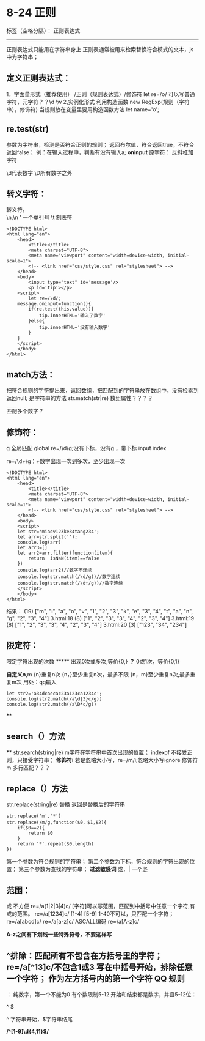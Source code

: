﻿# 8-24 正则

标签（空格分隔）： 正则表达式

---
正则表达式只能用在字符串身上
正则表通常被用来检索替换符合模式的文本，js中为字符串；

定义正则表达式：
--------

1，字面量形式（推荐使用）
/正则（规则表达式）/修饰符
let re=/o/
可以写普通字符，元字符？？\d \w
2,实例化形式
利用构造函数
new RegExp(规则（字符串），修饰符)
当规则放在变量里要用构造函数方法
let name='o';

**re.test(str)**
----------------

参数为字符串，检测是否符合正则的规则；
返回布尔值，符合返回true，不符合返回false；
例：在输入过程中，判断有没有输入a;
**oninput**
原字符：
反斜杠加字符

\d代表数字
\D所有数字之外

**转义字符：**
-----

转义符，\
\\n,\n
\' 一个单引号
\t  制表符

    <!DOCTYPE html>
    <html lang="en">
        <head>
            <title></title>
            <meta charset="UTF-8">
            <meta name="viewport" content="width=device-width, initial-scale=1">
            <!-- <link href="css/style.css" rel="stylesheet"> -->
        </head>
        <body>
            <input type="text" id='message'/>
            <p id='tip'></p>
        <script>
            let re=/\d/;
        message.oninput=function(){
            if(re.test(this.value)){
                tip.innerHTML='输入了数字'
            }else{
                tip.innerHTML='没有输入数字'
            }
        }
        </script>
        </body>
    </html>

**match方法：**
------------

把符合规则的字符提出来，返回数组，把匹配到的字符串放在数组中，没有检索到返回null;
是字符串的方法
str.match(str|re)
数组属性？？？？

匹配多个数字？

**修饰符：**
----

g 全局匹配 global
re=/\d/g;没有下标，没有g ，带下标
input
index

re=/\d+/g；+数字出现一次到多次，至少出现一次

    <!DOCTYPE html>
    <html lang="en">
        <head>
            <title></title>
            <meta charset="UTF-8">
            <meta name="viewport" content="width=device-width, initial-scale=1">
            <!-- <link href="css/style.css" rel="stylesheet"> -->
        </head>
        <body>
        <script>
        let str='miaov123ke34tang234';
        let arr=str.split('');
        console.log(arr)
        let arr3=[]
        let arr2=arr.filter(function(item){      
            return  isNaN(item)==false
        })
        console.log(arr2)//数字不连续
        console.log(str.match(/\d/g))//数字连续
        console.log(str.match(/\d+/g))//数字连续
        </script>
        </body>
    </html>

结果：
(19) ["m", "i", "a", "o", "v", "1", "2", "3", "k", "e", "3", "4", "t", "a", "n", "g", "2", "3", "4"]
3.html:18 (8) ["1", "2", "3", "3", "4", "2", "3", "4"]
3.html:19 (8) ["1", "2", "3", "3", "4", "2", "3", "4"]
3.html:20 (3) ["123", "34", "234"]

**限定符：**
----

限定字符出现的次数
***** 出现0次或多次,等价{0,}
**？** 0或1次，等价{0,1}

**自定义n**,m
{n}重复n次
{n，}至少重复n次，最多不限
{n，m}至少重复n次,最多重复m次
用处：qq输入

    let str2='a34dcaecac23a123ca1234c';
    console.log(str2.match(/a\d{3}c/g))
    console.log(str2.match(/a\D*c/g))
    
**

search（）方法
----------

**
str.search(string|re)
m字符在字符串中首次出现的位置；
indexof 不接受正则，只接受字符串；
**修饰符i**
若是忽略大小写，re=/m/i;忽略大小写ignore
修饰符m 多行匹配？？？

**replace（）方法**
-----------
str.replace(string|re)
替换
返回是替换后的字符串

    str.replace('m','*')
    str.replace(/m/g,function($0，$1,$2){
        if($0==2){
            return $0
        }
        return '*'.repeat($0.length)
    })
    
    
第一个参数为符合规则的字符串；
第二个参数为下标，符合规则的字符出现的位置；
第三个参数为查找的字符串；
**过滤敏感词**
或，| 一个竖

范围：
---
或 不方便
re=/a(1|2|3|4)c/
[字符]可以写范围，匹配到中括号中任意一个字符,有或的范围。
re=/a[1234]c/
[1-4]
[5-9]
1-40不可以，只匹配一个字符；
re=/a[abcd]c/
re=/a[a-z]c/
ASCALL编码
re=/a[A-z]c/

**A-z之间有下划线一些特殊符号，不要这样写**

^排除：匹配所有不包含在方括号里的字符；
re=/a[^13]c/不包含1或3
写在中括号开始，排除任意一个字符；
作为左方括号内的第一个字符
QQ 规则
-----

：
纯数字，第一个不能为0
有个数限制5-12
开始和结束都是数字，并且5-12位：

^  $

^ 字符串开始，$字符串结尾

**/^[1-9]\d{4,11}$/**